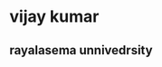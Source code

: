 <html>
  
  <body>
    <h1>vijay kumar</h1>
    <h2>rayalasema unnivedrsity</h2>
  </body>
  
  </html>
